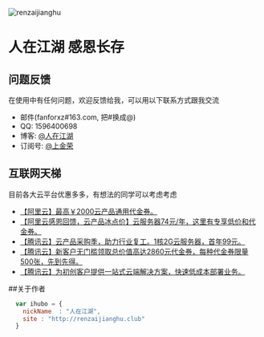 ![renzaijianghu](http://renzaijianghu.club/huozhe/static/img/logo-login.png)

# 人在江湖 感恩长存

## 问题反馈
在使用中有任何问题，欢迎反馈给我，可以用以下联系方式跟我交流

* 邮件(fanforxz#163.com, 把#换成@)
* QQ: 1596400698
* 博客: [@人在江湖](http://renzaijianghu.club)
* 订阅号: [@上金荣](上金荣)

## 互联网天梯
目前各大云平台优惠多多，有想法的同学可以考虑考虑

* [【阿里云】最高￥2000云产品通用代金券。](https://www.aliyun.com/minisite/goods?userCode=3tj9udyb)
* [【阿里云感恩回馈，云产品冰点价】云服务器74元/年，这里有专享低价和代金券。](https://www.aliyun.com/minisite/goods?userCode=3tj9udyb&share_source=copy_link) 
* [【腾讯云】云产品采购季，助力行业复工。1核2G云服务器，首年99元。](https://cloud.tencent.com/act/cps/redirect?redirect=1053&cps_key=87a3dab3879a43e0a7d53507171bb99a&from=console)
* [【腾讯云】新客户无门槛领取总价值高达2860元代金券，每种代金券限量500张，先到先得。](https://cloud.tencent.com/act/cps/redirect?redirect=1040&cps_key=87a3dab3879a43e0a7d53507171bb99a&from=console)
* [【腾讯云】为初创客户提供一站式云端解决方案，快速低成本部署业务。](https://cloud.tencent.com/act/cps/redirect?redirect=1026&cps_key=87a3dab3879a43e0a7d53507171bb99a&from=console)

##关于作者

```javascript
  var ihubo = {
    nickName  : "人在江湖",
    site : "http://renzaijianghu.club"
  }
```